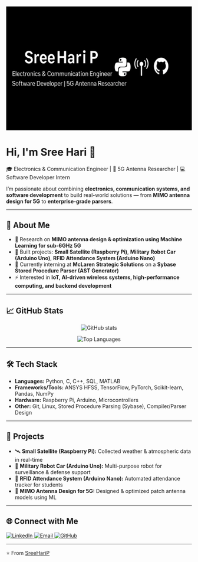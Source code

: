 <!-- Banner -->
<p align="center">
  <img src="https://github.com/srehrix/SreeHariP/blob/main/banner.png" alt="Banner" />
</p>

# Hi, I'm Sree Hari 👋  

🎓 Electronics & Communication Engineer | 📡 5G Antenna Researcher | 💻 Software Developer Intern  

I’m passionate about combining **electronics, communication systems, and software development** to build real-world solutions — from **MIMO antenna design for 5G** to **enterprise-grade parsers**.  

---

## 🚀 About Me  
- 🔬 Research on **MIMO antenna design & optimization using Machine Learning for sub-6GHz 5G**  
- 🤖 Built projects: **Small Satellite (Raspberry Pi)**, **Military Robot Car (Arduino Uno)**, **RFID Attendance System (Arduino Nano)**  
- 💼 Currently interning at **McLaren Strategic Solutions** on a **Sybase Stored Procedure Parser (AST Generator)**  
- ⚡ Interested in **IoT, AI-driven wireless systems, high-performance computing, and backend development**  

---

## 📈 GitHub Stats  

<p align="center">
  <img src="https://github-readme-stats.vercel.app/api?username=srehrix&show_icons=true&theme=radical" alt="GitHub stats" />
</p>

<p align="center">
  <img src="https://github-readme-stats.vercel.app/api/top-langs/?username=srehrix&layout=compact&theme=radical" alt="Top Languages" />
</p>

---

## 🛠 Tech Stack  

- **Languages:** Python, C, C++, SQL, MATLAB  
- **Frameworks/Tools:** ANSYS HFSS, TensorFlow, PyTorch, Scikit-learn, Pandas, NumPy  
- **Hardware:** Raspberry Pi, Arduino, Microcontrollers  
- **Other:** Git, Linux, Stored Procedure Parsing (Sybase), Compiler/Parser Design  

---

## 📌 Projects  

- 🛰 **Small Satellite (Raspberry Pi):** Collected weather & atmospheric data in real-time  
- 🤖 **Military Robot Car (Arduino Uno):** Multi-purpose robot for surveillance & defense support  
- 🎫 **RFID Attendance System (Arduino Nano):** Automated attendance tracker for students  
- 📡 **MIMO Antenna Design for 5G:** Designed & optimized patch antenna models using ML  

---

## 🌐 Connect with Me  

<a href="https://www.linkedin.com/in/sree-hari-p/" target="_blank">
  <img src="https://img.shields.io/badge/LinkedIn-0077B5?style=for-the-badge&logo=linkedin&logoColor=white" alt="LinkedIn"/>
</a>

<a href="mailto:p.sreehari2003@gmail.com" target="_blank">
  <img src="https://img.shields.io/badge/Email-D14836?style=for-the-badge&logo=gmail&logoColor=white" alt="Email"/>
</a>

<a href="https://github.com/srehrix" target="_blank">
  <img src="https://img.shields.io/badge/GitHub-181717?style=for-the-badge&logo=github&logoColor=white" alt="GitHub"/>
</a>

---

⭐️ From [SreeHariP](https://github.com/srehrix)

